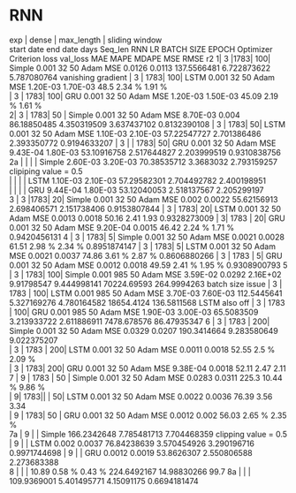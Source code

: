 # RNN

exp	| dense	|  max_length		| 	sliding window														
		start date	end date	days	Seq_len	RNN	LR	BATCH SIZE 	EPOCH	Optimizer	Criterion 	loss	val_loss	MAE	MAPE	MDAPE	MSE	RMSE	r2
1| 	3	|1783| 100| 	Simple	0.001	32	50	Adam	MSE	0.0126	0.0113	137.5566481	6.722873622	5.787080764			vanishing gradient
	| 3	| 	1783| 	100| 	LSTM	0.001	32	50	Adam	MSE	1.20E-03	1.70E-03	48.5	2.34 %	1.91 %			
	| 3	| 	1783| 	100| 	GRU	0.001	32	50	Adam	MSE	1.20E-03	1.50E-03	45.09	 2.19 %	1.61 %			
2| 	3	| 	1783| 	50	| Simple	0.001	32	50	Adam	MSE	8.70E-03	0.004	86.18850485	4.350319509	3.637437102			0.8132390108
	| 3	| 	1783| 	50| 	LSTM	0.001	32	50	Adam	MSE	1.10E-03	2.10E-03	57.22547727	2.701386486	2.393350772			0.9194633207
	| 3	| | 	1783| 	50| 	GRU	0.001	32	50	Adam	MSE	9.43E-04	1.80E-03	53.10916758	2.517644827	2.203999519			0.9310838756
2a	| | 			| 	| 	Simple						2.60E-03	3.20E-03	70.38535712	3.3683032	2.793159257	clipiping value = 0.5		
		| 	| 		| 	| LSTM						1.10E-03	2.10E-03	57.29582301	2.704492782	2.400198951			
		| 		| 	| | 	GRU						9.44E-04	1.80E-03	53.12040053	2.518137567	2.205299197			
3	| 3	|1783| 	20| 	Simple	0.001	32	50	Adam	MSE	0.002	0.0022	55.62156913	2.698406571	2.151738406			0.9153807844
	| 3	|	1783| 	20| 	LSTM	0.001	32	50	Adam	MSE	0.0013	0.0018	50.16	2.41	1.93			0.9328273009
	| 3| 		1783	| 20| 	GRU	0.001	32	50	Adam	MSE	9.20E-04	0.0015	46.42	2.24 %	1.71 %			0.9420456131
4	| 3	| 	1783| 	5| 	Simple	0.001	32	50	Adam	MSE	0.0021	0.0028	61.51	 2.98 %	2.34 %			0.8951874147
	| 3	| 	1783| 	5| 	LSTM	0.001	32	50	Adam	MSE	0.0021	0.0037	74.86	3.61 %	 2.87 %			0.8606880266
	| 3	| 	1783	| 5| 	GRU	0.001	32	50	Adam	MSE	0.0012	0.0018	49.59	2.41 %	1.95 %			0.9308900793
5	| 3	| 	1783| 	100| 	Simple	0.001	985	50	Adam	MSE	3.59E-02	0.0292	2.16E+02	9.91798547	9.444998141	70224.69593	264.9994263	batch size issue 
	| 3	|	1783	| 100| 	LSTM	0.001	985	50	Adam	MSE	3.70E-03	7.60E-03	112.5445641	5.327169276	4.780164582	18654.4124	136.5811568	LSTM also off
	| 3	|	1783	| 100| 	GRU	0.001	985	50	Adam	MSE	1.90E-03	3.00E-03	65.5083509	3.213933722	2.611886911	7478.678576	86.47935347	
6	| 3	|	1783	| 200| 	Simple	0.001	32	50	Adam	MSE	0.0329	0.0207	190.3414664	9.283580649	9.022375207			
	| 3	|	1783	| 200| 	LSTM	0.001	32	50	Adam	MSE	0.0011	0.0018	52.55	2.5 %	2.09 %			
	| 3	| 	1783| 	200| 	GRU	0.001	32	50	Adam	MSE	9.38E-04	0.0018	52.11	2.47	2.11			
7	| 9	| 	1783	| 50	| Simple	0.001	32	50	Adam	MSE	0.0283	0.0311	225.3	10.44 %	9.86 %			
	| 9| 		1783|| |  	50| 	LSTM	0.001	32	50	Adam	MSE	0.0022	0.0036	76.39	3.56	3.34			
	| 9	|	1783| 	50	| GRU	0.001	32	50	Adam	MSE	0.0012	0.002	56.03	2.65 %	2.35 %			
7a	| 9		| 	| 		Simple								166.2342648	7.785481713	7.704468359	clipping value = 0.5		
	| 9			| 	| 	LSTM						0.002	0.0037	76.84238639	3.570454926	3.290196716			0.9971744698
	| 9			| 	| 	GRU						0.0012	0.0019	53.8626307	2.550806588	2.273683388			
8	| 		| 			| 								10.89	 0.58 %	0.43 %	224.6492167	14.98830266	99.7
8a	| 	| 	| 											109.9369001	5.401495771		4.15091175		0.6694181474
